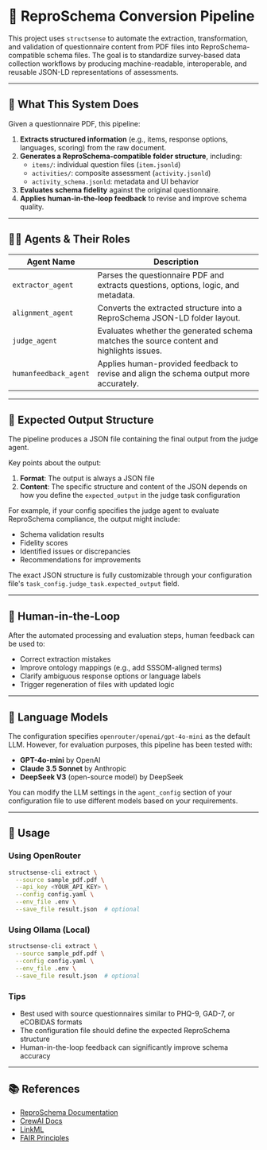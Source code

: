 # 🧠 ReproSchema Conversion Pipeline

This project uses `structsense` to automate the extraction, transformation, and validation of questionnaire content from PDF files into ReproSchema-compatible schema files. The goal is to standardize survey-based data collection workflows by producing machine-readable, interoperable, and reusable JSON-LD representations of assessments.

---

## 🔧 What This System Does

Given a questionnaire PDF, this pipeline:

1. **Extracts structured information** (e.g., items, response options, languages, scoring) from the raw document.
2. **Generates a ReproSchema-compatible folder structure**, including:
   - `items/`: individual question files (`item.jsonld`)
   - `activities/`: composite assessment (`activity.jsonld`)
   - `activity_schema.jsonld`: metadata and UI behavior
3. **Evaluates schema fidelity** against the original questionnaire.
4. **Applies human-in-the-loop feedback** to revise and improve schema quality.

---

## 🧑‍💼 Agents & Their Roles

| Agent Name           | Description |
|----------------------|-------------|
| `extractor_agent`    | Parses the questionnaire PDF and extracts questions, options, logic, and metadata. |
| `alignment_agent`    | Converts the extracted structure into a ReproSchema JSON-LD folder layout. |
| `judge_agent`        | Evaluates whether the generated schema matches the source content and highlights issues. |
| `humanfeedback_agent`| Applies human-provided feedback to revise and align the schema output more accurately. |

---

## 📁 Expected Output Structure

The pipeline produces a JSON file containing the final output from the judge agent. 

Key points about the output:
1. **Format**: The output is always a JSON file
2. **Content**: The specific structure and content of the JSON depends on how you define the `expected_output` in the judge task configuration

For example, if your config specifies the judge agent to evaluate ReproSchema compliance, the output might include:
- Schema validation results
- Fidelity scores
- Identified issues or discrepancies
- Recommendations for improvements

The exact JSON structure is fully customizable through your configuration file's `task_config.judge_task.expected_output` field.

---

## 🧠 Human-in-the-Loop

After the automated processing and evaluation steps, human feedback can be used to:
- Correct extraction mistakes
- Improve ontology mappings (e.g., add SSSOM-aligned terms)
- Clarify ambiguous response options or language labels
- Trigger regeneration of files with updated logic

---

## 🤖 Language Models

The configuration specifies `openrouter/openai/gpt-4o-mini` as the default LLM. However, for evaluation purposes, this pipeline has been tested with:

- **GPT-4o-mini** by OpenAI
- **Claude 3.5 Sonnet** by Anthropic
- **DeepSeek V3** (open-source model) by DeepSeek

You can modify the LLM settings in the `agent_config` section of your configuration file to use different models based on your requirements.

---

## 🧪 Usage

### Using OpenRouter
```bash
structsense-cli extract \
  --source sample_pdf.pdf \
  --api_key <YOUR_API_KEY> \
  --config config.yaml \
  --env_file .env \
  --save_file result.json  # optional
```

### Using Ollama (Local)
```bash
structsense-cli extract \
  --source sample_pdf.pdf \
  --config config.yaml \
  --env_file .env \
  --save_file result.json  # optional
```

### Tips

- Best used with source questionnaires similar to PHQ-9, GAD-7, or eCOBIDAS formats
- The configuration file should define the expected ReproSchema structure
- Human-in-the-loop feedback can significantly improve schema accuracy

---

## 📚 References

- [ReproSchema Documentation](https://www.repronim.org/reproschema/)
- [CrewAI Docs](https://docs.crewai.com/)
- [LinkML](https://linkml.io)
- [FAIR Principles](https://www.go-fair.org/fair-principles/)
